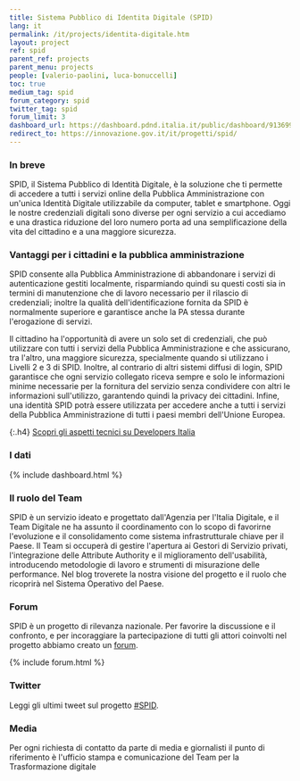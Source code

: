 ```yaml
---
title: Sistema Pubblico di Identita Digitale (SPID)
lang: it
permalink: /it/projects/identita-digitale.htm
layout: project
ref: spid
parent_ref: projects
parent_menu: projects
people: [valerio-paolini, luca-bonuccelli]
toc: true
medium_tag: spid
forum_category: spid
twitter_tag: spid
forum_limit: 3
dashboard_url: https://dashboard.pdnd.italia.it/public/dashboard/91369902-9c46-42e9-94c6-1a8b1c92d6c4
redirect_to: https://innovazione.gov.it/it/progetti/spid/
---
```


### In breve

SPID, il Sistema Pubblico di Identità Digitale, è la soluzione che ti permette di accedere a tutti i servizi online della Pubblica Amministrazione con un'unica Identità Digitale utilizzabile da computer, tablet e smartphone. Oggi le nostre credenziali digitali sono diverse per ogni servizio a cui accediamo e una drastica riduzione del loro numero porta ad una semplificazione della vita del cittadino e a una maggiore sicurezza.

### Vantaggi per i cittadini e la pubblica amministrazione

SPID consente alla Pubblica Amministrazione di abbandonare i servizi di autenticazione gestiti localmente, risparmiando quindi su questi costi sia in termini di manutenzione che di lavoro necessario per il rilascio di credenziali; inoltre la qualità dell'identificazione fornita da SPID è normalmente superiore e garantisce anche la PA stessa durante l'erogazione di servizi.

Il cittadino ha l'opportunità di avere un solo set di credenziali, che può utilizzare con tutti i servizi della Pubblica Amministrazione e che assicurano, tra l'altro, una maggiore sicurezza, specialmente quando si utilizzano i Livelli 2 e 3 di SPID. Inoltre, al contrario di altri sistemi diffusi di login, SPID garantisce che ogni servizio collegato riceva sempre e solo le informazioni minime necessarie per la fornitura del servizio senza condividere con altri le informazioni sull'utilizzo, garantendo quindi la privacy dei cittadini. Infine, una identità SPID potrà essere utilizzata per accedere anche a tutti i servizi della Pubblica Amministrazione di tutti i paesi membri dell'Unione Europea.

{:.h4}
[Scopri gli aspetti tecnici su Developers Italia](https://developers.italia.it/it/spid/)

### I dati

{% include dashboard.html %}

### Il ruolo del Team

SPID è un servizio ideato e progettato dall'Agenzia per l'Italia Digitale, e il Team Digitale ne ha assunto il coordinamento con lo scopo di favorirne l'evoluzione e il consolidamento come sistema infrastrutturale chiave per il Paese. Il Team si occuperà di gestire l'apertura ai Gestori di Servizio privati, l'integrazione delle Attribute Authority e il miglioramento dell'usabilità, introducendo metodologie di lavoro e strumenti di misurazione delle performance.
Nel blog troverete la nostra visione del progetto e il ruolo che ricoprirà nel Sistema Operativo del Paese.

### Forum
SPID è un progetto di rilevanza nazionale. Per favorire la discussione e il confronto, e per incoraggiare la partecipazione di tutti gli attori coinvolti nel progetto abbiamo creato un [forum](https://forum.italia.it/c/spid).

{% include forum.html %}

### Twitter

Leggi gli ultimi tweet sul progetto [#SPID](https://twitter.com/search?f=tweets&q=%23spid%20from%3Ateamdigitaleit&src=typd).

### Media
Per ogni richiesta di contatto da parte di media e giornalisti il punto di riferimento è l'ufficio stampa e comunicazione del Team per la Trasformazione digitale

